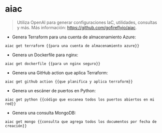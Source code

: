 # aiac

> Utiliza OpenAI para generar configuraciones IaC, utilidades, consultas y más.
> Más información: <https://github.com/gofireflyio/aiac>.

- Genera Terraform para una cuenta de almacenamiento Azure:

`aiac get terraform {{para una cuenta de almacenamiento azure}}`

- Genera un Dockerfile para nginx:

`aiac get dockerfile {{para un nginx seguro}}`

- Genera una GitHub action que aplica Terraform:

`aiac get github action {{que planifica y aplica terraform}}`

- Genera un escáner de puertos en Python:

`aiac get python {{código que escanea todos los puertos abiertos en mi red}}`

- Genera una consulta MongoDB:

`aiac get mongo {{consulta que agrega todos los documentos por fecha de creación}}`
